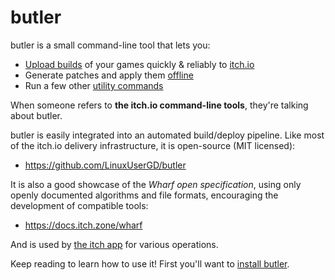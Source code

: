 
# butler

butler is a small command-line tool that lets you:

  * [Upload builds](pushing.md) of your games quickly & reliably to [itch.io](https://itch.io)
  * Generate patches and apply them [offline](offline.md)
  * Run a few other [utility commands](utilities.md)

When someone refers to **the itch.io command-line tools**, they're talking about butler.

butler is easily integrated into an automated build/deploy pipeline. Like most
of the itch.io delivery infrastructure, it is open-source (MIT licensed):

  * <https://github.com/LinuxUserGD/butler>

It is also a good showcase of the *Wharf open specification*, using only
openly documented algorithms and file formats, encouraging the development
of compatible tools:

  * <https://docs.itch.zone/wharf>

And is used by [the itch app](https://itch.io/app) for various operations.

Keep reading to learn how to use it! First you'll want to [install butler](installing.md).

